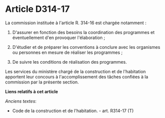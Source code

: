 # Article D314-17

La commission instituée à l'article R. 314-16 est chargée notamment : 

1. D'assurer en fonction des besoins la coordination des programmes et éventuellement d'en provoquer l'élaboration ; 

2. D'étudier et de préparer les conventions à conclure avec les organismes ou personnes en mesure de réaliser les
programmes ; 

3. De suivre les conditions de réalisation des programmes. 

Les services du ministère chargé de la construction et de l'habitation apportent leur concours à l'accomplissement des tâches
confiées à la commission par la présente section.

**Liens relatifs à cet article**

_Anciens textes_:

  - Code de la construction et de l'habitation. - art. R314-17 (T)
